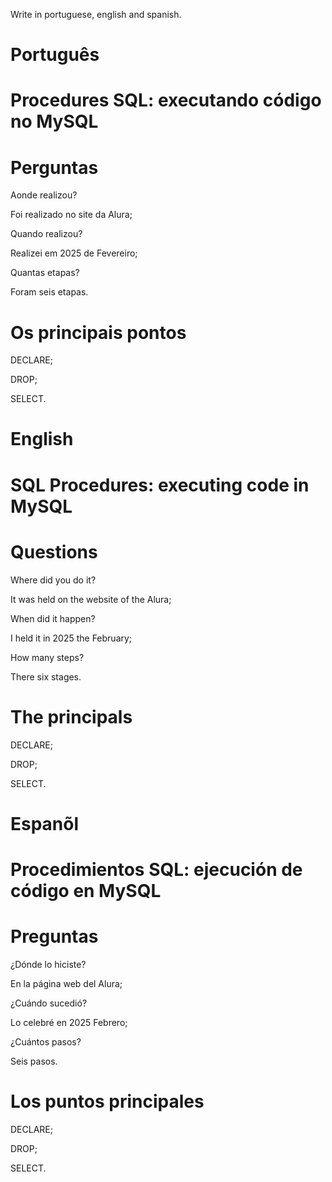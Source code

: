 Write in portuguese, english and spanish.

# Português 

# Procedures SQL: executando código no MySQL

# Perguntas

Aonde realizou?

Foi realizado no site da Alura;

Quando realizou?

Realizei em 2025 de Fevereiro;

Quantas etapas?

Foram seis etapas.

# Os principais pontos

DECLARE;

DROP;

SELECT.

# English

# SQL Procedures: executing code in MySQL

# Questions

Where did you do it?

It was held on the website of the Alura;

When did it happen?

I held it in 2025 the February;

How many steps?

There six stages.

# The principals

DECLARE;

DROP;

SELECT.



# Espanõl

# Procedimientos SQL: ejecución de código en MySQL

# Preguntas

¿Dónde lo hiciste?

En la página web del Alura;

¿Cuándo sucedió?

Lo celebré en 2025 Febrero;

¿Cuántos pasos?

Seis  pasos.

# Los puntos principales

DECLARE;

DROP;

SELECT.

